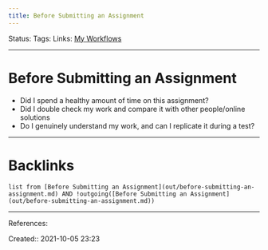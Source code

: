 ```yaml
---
title: Before Submitting an Assignment
---
```

Status: 
Tags: 
Links: [My Workflows](out/my-workflows.md)
___
# Before Submitting an Assignment
- Did I spend a healthy amount of time on this assignment?
- Did I double check my work and compare it with other people/online solutions
- Do I genuinely understand my work, and can I replicate it during a test?
___
# Backlinks
```dataview
list from [Before Submitting an Assignment](out/before-submitting-an-assignment.md) AND !outgoing([Before Submitting an Assignment](out/before-submitting-an-assignment.md))
```
___
References:

Created:: 2021-10-05 23:23